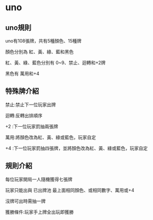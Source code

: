 # uno
## uno規則
uno有108張牌，共有5種顏色、15種牌

顏色分別為 紅、黃、綠、藍和黑色

紅、黃、綠、藍色分別有 0~9、禁止、迴轉和+2牌

黑色有 萬用和+4

## 特殊牌介紹
禁止:禁止下一位玩家出牌

迴轉:反轉出排順序

+2 :下一位玩家罰抽兩張牌

萬用:將顏色改為紅、黃、綠或藍色，玩家自定

+4 :下一位玩家罰抽四張牌，並將顏色改為紅、黃、綠或藍色，玩家自定

## 規則介紹
每位玩家開局一人隨機獲得七張牌

玩家只能出與 已出牌池 最上面相同顏色、或相同數字、萬用或+4

沒牌可出時需抽一牌

獲勝條件:玩家手上牌全出玩即獲勝

